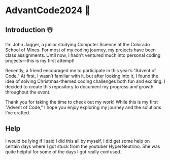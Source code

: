 # AdvantCode2024 🎄

## Introduction ☃️

I’m John Jagger, a junior studying Computer Science at the Colorado School of Mines. 
For most of my coding journey, my projects have been class assignments. Until now, I 
hadn’t ventured much into personal coding projects—this is my first attempt!

Recently, a friend encouraged me to participate in this year’s "Advent of Code." At 
first, I wasn’t familiar with it, but after looking into it, I found the idea of solving 
Christmas-themed coding challenges both fun and exciting. I decided to create this repository 
to document my progress and growth throughout the event.

Thank you for taking the time to check out my work! While this is my first "Advent of Code," 
I hope you enjoy exploring my journey and the solutions I’ve crafted.

## Help

I would be lying if I said I did this all by myself, I did get some help on certain days 
where I got stuck from the youtuber HyperNeutrino. She was quite helpful for some of the 
days I got really confused. 